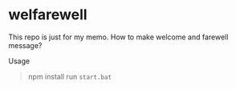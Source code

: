 # welfarewell
This repo is just for my memo. How to make welcome and farewell message?

Usage
> npm install
> run `start.bat`
